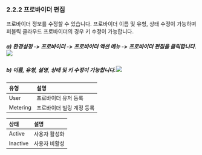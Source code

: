 ### 2.2.2 프로바이더 편집

프로바이더 정보를 수정할 수 있습니다. 프로바이더 이름 및 유형, 상태 수정이 가능하며 퍼블릭 클라우드 프로바이더의 경우 키 수정이 가능합니다.

##### a\)    환경설정 -&gt; 프로바이더 -&gt; 프로바이더 액션 메뉴 -&gt; 프로바이더 편집을 클릭합니다.![](/assets/프로편집수정.png)

##### b\) 이름, 유형, 설명, 상태 및 키 수정이 가능합니다.![](/assets/프로바이더편집2.png)

| 유형 | **설명** |
| :--- | :--- |
| User | 프로바이더 유저 등록 |
| Metering | 프로바이더 빌링 계정 등록 |

| 상태 | **설명** |
| :--- | :--- |
| Active | 사용자 활성화 |
| Inactive | 사용자 비활성 |



